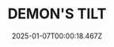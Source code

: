 ---
title: "DEMON'S TILT"
id: 422510
date: 2025-01-07T00:00:18.467Z
link: games/steam/recent/demons-tilt
image: http://media.steampowered.com/steamcommunity/public/images/apps/422510/8da38b0e70044e63457a99ca49854c01025855af.jpg
playtime_2weeks: 5
playtime_forever: 5
playtime_windows_forever: 0
playtime_mac_forever: 0
playtime_linux_forever: 5
playtime_deck_forever: 5
---